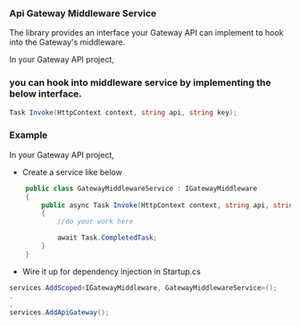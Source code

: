 ### Api Gateway Middleware Service

The library provides an interface your Gateway API can implement to hook into the Gateway's middleware.

In your Gateway API project,

### you can hook into middleware service by implementing the below interface.

```C#
Task Invoke(HttpContext context, string api, string key);
```

### Example

In your Gateway API project,

*	Create a service like below

```C#
    public class GatewayMiddlewareService : IGatewayMiddleware
    {
        public async Task Invoke(HttpContext context, string api, string key)
        {
            //do your work here

            await Task.CompletedTask;
        }
    }
```

*	Wire it up for dependency injection in Startup.cs

```C#
services.AddScoped<IGatewayMiddleware, GatewayMiddlewareService>();
.
.
services.AddApiGateway();
```